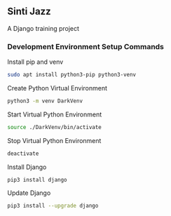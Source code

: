 ## Sinti Jazz

A Django training project


### Development Environment Setup Commands

Install pip and venv
```bash
sudo apt install python3-pip python3-venv
```
Create Python Virtual Environment
```bash
python3 -m venv DarkVenv
```
Start Virtual Python Environment
```bash
source ./DarkVenv/bin/activate
```
Stop Virtual Python Environment
```bash
deactivate
```
Install Django 
```bash
pip3 install django
```
Update Django
```bash
pip3 install --upgrade django
```

